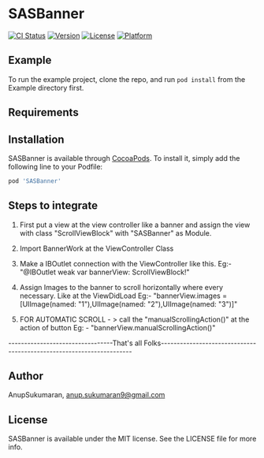 # SASBanner

[![CI Status](https://img.shields.io/travis/AnupSukumaran/SASBanner.svg?style=flat)](https://travis-ci.org/AnupSukumaran/SASBanner)
[![Version](https://img.shields.io/cocoapods/v/SASBanner.svg?style=flat)](https://cocoapods.org/pods/SASBanner)
[![License](https://img.shields.io/cocoapods/l/SASBanner.svg?style=flat)](https://cocoapods.org/pods/SASBanner)
[![Platform](https://img.shields.io/cocoapods/p/SASBanner.svg?style=flat)](https://cocoapods.org/pods/SASBanner)

## Example

To run the example project, clone the repo, and run `pod install` from the Example directory first.

## Requirements

## Installation

SASBanner is available through [CocoaPods](https://cocoapods.org). To install
it, simply add the following line to your Podfile:

```ruby
pod 'SASBanner'
```
## Steps to integrate 

1) First put a view at the view controller like a banner and  assign  the view with class "ScrollViewBlock" with  "SASBanner" as Module.

2) Import BannerWork at the ViewController Class

2) Make a IBOutlet connection with the ViewController like this. 
        Eg:- "@IBOutlet weak var bannerView: ScrollViewBlock!"
        
3) Assign Images to the banner to scroll horizontally where every necessary. Like at the ViewDidLoad 
Eg:-  "bannerView.images = [UIImage(named: "1"),UIImage(named: "2"),UIImage(named: "3")]"

4) FOR AUTOMATIC SCROLL - > call the "manualScrollingAction()" at the action of button
Eg: - "bannerView.manualScrollingAction()"
        

---------------------------------That's all Folks---------------------------------------------------------------------
## Author

AnupSukumaran, anup.sukumaran9@gmail.com

## License

SASBanner is available under the MIT license. See the LICENSE file for more info.
